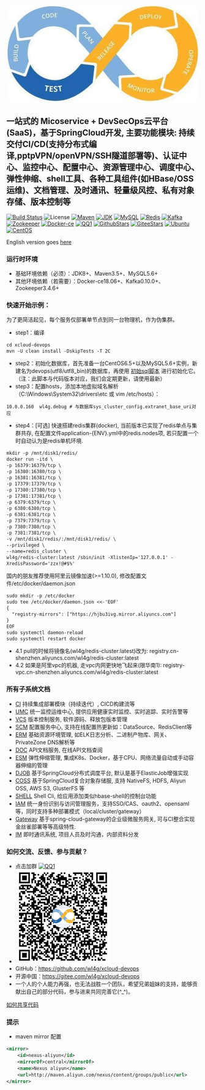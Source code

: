 ![SuperDevops](shots/logo.jpg)
## 一站式的 Micoservice + DevSecOps云平台(SaaS)，基于SpringCloud开发, 主要功能模块: 持续交付CI/CD(支持分布式编译,pptpVPN/openVPN/SSH隧道部署等)、认证中心、监控中心、配置中心、资源管理中心、调度中心、弹性伸缩、shell工具、各种工具组件(如HBase/OSS运维)、文档管理、及时通讯、轻量级风控、私有对象存储、版本控制等

[![Build Status](https://travis-ci.org/wl4g/xcloud-devops.svg)](https://travis-ci.org/wl4g/xcloud-devops)
![License](https://img.shields.io/badge/license-Apache2.0+-green.svg)
[![Maven](https://img.shields.io/badge/Maven-3.5+-green.svg)](https://github.com/wl4g/xcloud-devops)
[![JDK](https://img.shields.io/badge/JDK-1.8+-green.svg)](https://github.com/wl4g/xcloud-devops)
[![MySQL](https://img.shields.io/badge/MySQL-5.6+-green.svg)](https://github.com/wl4g/xcloud-devops)
[![Redis](https://img.shields.io/badge/RedisCluster-3+-green.svg)](https://github.com/wl4g/xcloud-devops)
[![Kafka](https://img.shields.io/badge/Kafka-0.10.0+-green.svg)](https://github.com/wl4g/xcloud-devops)
[![Zookeeper](https://img.shields.io/badge/Zookeeper-3.4.6+-green.svg)](https://github.com/wl4g/xcloud-devops)
[![Docker-ce](https://img.shields.io/badge/DockerCE-18.06+-green.svg)](https://github.com/wl4g/xcloud-devops)
[![QQ1](https://img.shields.io/badge/QQ1-855349515-green.svg)](https://shang.qq.com/wpa/qunwpa?idkey=0343b06591d19188d86dc078912adfc5c40f023c8ec5a0d1eda5bdfc35ab40d0)
[![GithubStars](https://img.shields.io/github/stars/wl4g/xcloud-devops)](https://github.com/wl4g/xcloud-devops)
[![GiteeStars](https://gitee.com/wl4g/xcloud-devops/badge/star.svg)](https://gitee.com/wl4g/xcloud-devops)
[![Ubuntu](https://img.shields.io/badge/Ubuntu-16+-green.svg)](https://gitee.com/wl4g/xcloud-devops)
[![CentOS](https://img.shields.io/badge/CentOS-6.5+-green.svg)](https://gitee.com/wl4g/xcloud-devops)


English version goes [here](README.md)

### 运行时环境
- 基础环境依赖（必须）：JDK8+、Maven3.5+、MySQL5.6+
- 其他环境依赖（若需要）：Docker-ce18.06+、Kafka0.10.0+、Zookeeper3.4.6+


### 快速开始示例：
为了更简洁起见，每个服务仅部署单节点到同一台物理机，作为伪集群。
- step1：编译
```
cd xcloud-devops
mvn -U clean install -DskipTests -T 2C
```
- step2：初始化数据库，首先准备一台CentOS6.5+以及MySQL5.6+实例，新建名为devops(utf8/utf8_bin)的数据库，再使用 [初始sql脚本](../../../xcloud-devops-data/tree/master/db) 进行初始化它。（注：此脚本与代码版本对应，我们会定期更新，请使用最新）
- step3：配置hosts，添加本地虚拟域名解析（C:\Windows\System32\drivers\etc 或 vim /etc/hosts）：
```
10.0.0.160	wl4g.debug # 与数据库sys_cluster_config.extranet_base_uri对应
```
- step4：[可选] 快速搭建redis集群(docker), 当前版本已实现了redis单点与集群共存, 在配置文件application-{ENV}.yml中的redis.nodes项, 若只配置一个时自动认为是redis单机环境.
```
mkdir -p /mnt/disk1/redis/
docker run -itd \
-p 16379:16379/tcp \
-p 16380:16380/tcp \
-p 16381:16381/tcp \
-p 17379:17379/tcp \
-p 17380:17380/tcp \
-p 17381:17381/tcp \
-p 6379:6379/tcp \
-p 6380:6380/tcp \
-p 6381:6381/tcp \
-p 7379:7379/tcp \
-p 7380:7380/tcp \
-p 7381:7381/tcp \
-v /mnt/disk1/redis/:/mnt/disk1/redis/ \
--privileged \
--name=redis_cluster \
wl4g/redis-cluster:latest /sbin/init -XlistenIp='127.0.0.1' -XredisPassword='zzx!@#$%'
```
国内的朋友推荐使用阿里云镜像加速(>=1.10.0), 修改配置文件/etc/docker/daemon.json
```
sudo mkdir -p /etc/docker
sudo tee /etc/docker/daemon.json <<-'EOF'
{
  "registry-mirrors": ["https://hjbu3ivg.mirror.aliyuncs.com"]
}
EOF
sudo systemctl daemon-reload
sudo systemctl restart docker
```
- 4.1 pull的时候将镜像名(wl4g/redis-cluster:latest)改为: registry.cn-shenzhen.aliyuncs.com/wl4g/redis-cluster:latest
- 4.2 如果是阿里vpc的机器, 走vpc内网更快地飞起来(限华南1): registry-vpc.cn-shenzhen.aliyuncs.com/wl4g/redis-cluster:latest

### 所有子系统文档
- [CI](xcloud-devops-ci/README_CN.md)               持续集成部署模块（持续迭代）, CICD构建流等
- [UMC](xcloud-devops-umc/README_CN.md)             统一监控运维中心, 提供应用健康实时监控、实时追踪、实时告警等
- [VCS](xcloud-devops-vcs/README_CN.md)             版本控制服务, 软件源码、释放包版本管理
- [SCM](xcloud-devops-scm/README_CN.md)             配置服务中心, 支持在线配置热更新如：DataSource、RedisClient等
- [ERM](xcloud-devops-erm/README_CN.md)             基础资源环境管理, 如ELK日志分析、二进制产物库、网关、PrivateZone DNS解析等
- [DOC](xcloud-devops-doc/README_CN.md)             API文档服务, 在线API文档查阅
- [ESM](xcloud-devops-esm/README_CN.md)             弹性伸缩管理, 集成K8s、Docker，基于CPU、网络流量自动或手动容器伸缩的管理
- [DJOB](xcloud-djob/README_CN.md)                  基于SpringCloud分布式调度平台, 默认是基于ElasticJob增强实现
- [COSS](xcloud-coss/README_CN.md)					基于SpringCloud复合对象存储服, 支持 NativeFS, HDFS, Aliyun OSS, AWS S3, GlusterFS 等
- [SHELL](xcloud-devops-shell/README_CN.md)         Shell Cli, 给应用添加类似hbase-shell的控制台功能
- [IAM](xcloud-iam/README_CN.md)					统一身份识别与访问管理服务，支持SSO/CAS、oauth2、opensaml等，同时支持多种部署模式（local/cluster/gateway）
- [Gateway](xcloud-gateway/README_CN.md)			基于spring-cloud-gateway的企业级微服务网关, 可与CI整合实现金丝雀部署等等高级特性.
- [IM](xcloud-im/README_CN.md)						即时通讯系统, 项目人员及时沟通，内部资料分发


### 如何交流、反馈、参与贡献？
- 点击加群 [![QQ1](https://img.shields.io/badge/QQ1-855349515-green.svg)](https://shang.qq.com/wpa/qunwpa?idkey=0343b06591d19188d86dc078912adfc5c40f023c8ec5a0d1eda5bdfc35ab40d0)
- ![q855349515](shots/q855349515.jpg)
- GitHub：https://github.com/wl4g/xcloud-devops
- 开源中国：https://gitee.com/wl4g/xcloud-devops
- 一个人的个人能力再强，也无法战胜一个团队，希望兄弟姐妹的支持，能够贡献出自己的部分代码，参与进来共同完善它(^_^)。

[如何共享代码](https://www.cnblogs.com/wenber/p/3630921.html)

### 提示
- maven mirror 配置
```xml
<mirror>
    <id>nexus-aliyun</id>
    <mirrorOf>central</mirrorOf>
    <name>Nexus aliyun</name>
    <url>http://maven.aliyun.com/nexus/content/groups/public</url>
</mirror>
```